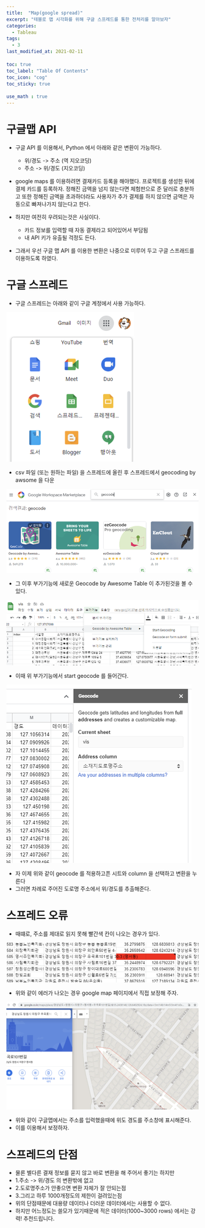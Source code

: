 ```yaml
---
title:  "Map(google spread)"
excerpt: "테블로 맵 시각화를 위해 구글 스프레드를 통한 전처리를 알아보자"
categories:
  - Tableau
tags:
  - 3
last_modified_at: 2021-02-11

toc: true
toc_label: "Table Of Contents"
toc_icon: "cog"
toc_sticky: true

use_math : true
---
```


# 구글맵 API

- 구글 API 를 이용해서, Python 에서 아래와 같은 변환이 가능하다.
  - 위/경도 -> 주소 (역 지오코딩)
  - 주소 -> 위/경도 (지오코딩)

- google maps 를 이용하려면 결재카드 등록을 해야했다.  프로젝트를 생성한 뒤에 결제 카드를 등록하자. 정해진 금액을 넘지 않는다면 체험판으로 준 달러로 충분하고 또한 정해진 금액을 초과하더라도 사용자가 추가 결제를 하지 않으면 금액은 자동으로 빠져나가지 않는다고 한다.
- 하지만 여전히 우려되는것은 사실이다.
  - 카드 정보를 입력할 때 자동 결제라고 되어있어서 부담됨
  - 내 API 키가 유출될 걱정도 든다.
- 그래서 우선 구글 맵 API 를 이용한 변환은 나중으로 미루어 두고 구글 스프래드를 이용하도록 하였다.



# 구글 스프레드

- 구글 스프레드는 아래와 같이 구글 계정에서 사용 가능하다.

![png](/assets/images/Tableau/4_1.PNG)

- csv 파일 (또는 원하는 파일) 을 스프레드에 올린 후 스프레드에서 geocoding by awsome 을 다운

![png](/assets/images/Tableau/4_3.PNG)

- 그 이후 부가기능에 새로운 Geocode by Awesome Table 이 추가된것을 볼 수 있다.

![png](/assets/images/Tableau/4_2.PNG)

- 이때 위 부가기능에서 start geocode 를 들어간다.

![png](/assets/images/Tableau/4_4.PNG)

- 자 이제 위와 같이 geocode 를 적용하고픈 시트와 column 을 선택하고 변환을 누른다
- 그러면 차례로 주어진 도로명 주소에서 위/경도를 추출해준다.



# 스프레드 오류

- 때떄로, 주소를 제대로 읽지 못해 빨간색 칸이 나오는 경우가 있다.

![png](/assets/images/Tableau/4_5.PNG)

- 위와 같이 에러가 나오는 경우 google map 페이지에서 직접 보정해 주자.

![png](/assets/images/Tableau/4_6.PNG)

- 위와 같이 구글맵에서는 주소를 입력했을때에 위도 경도를 주소창에 표시해준다.
- 이를 이용해서 보정하자.



# 스프레드의 단점

- 물론 별다른 결재 정보를 묻지 않고 바로 변환을 해 주어서 좋기는 하지만
- 1.주소 -> 위/경도 의 변환밖에 없고
- 2.도로명주소가 안좋으면 변환 자체가 잘 안되는점
- 3.그리고 하루 1000개정도의 제한이 걸려있는점
- 위의 단점때문에 대용량 데이터나 더러운 데이터에서는 사용할 수 없다.
- 하지만 어느정도는 쓸모가 있기때문에 적은 데이터(1000~3000 rows) 에서는 강력! 추천드립니다.